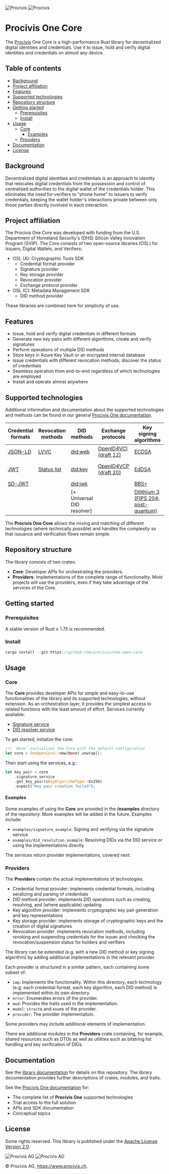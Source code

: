 ![Procivis](docs/assets/Open_One_Core_light.png#gh-light-mode-only)
![Procivis](docs/assets/Open_One_Core_dark.png#gh-dark-mode-only)

# Procivis One Core

The [Procivis](https://www.procivis.ch) One Core is a high-performance Rust library for decentralized
digital identities and credentials. Use it to issue, hold and verify digital
identities and credentials on almost any device.

## Table of contents

* [Background](#background)
* [Project affiliation](#project-affiliation)
* [Features](#features)
* [Supported technologies](#supported-technologies)
* [Repository structure](#repository-structure)
* [Getting started](#getting-started)
  * [Prerequisites](#prerequisites)
  * [Install](#install)
* [Usage](#usage)
  * [Core](#core)
    * [Examples](#examples)
  * [Providers](#providers)
* [Documentation](#documentation)
* [License](#license)

## Background

Decentralized digital identities and credentials is an approach to identity that relocates
digital credentials from the possession and control of centralized authorities to the digital
wallet of the credentials holder. This eliminates the need for verifiers to "phone home" to
issuers to verify credentials, keeping the wallet holder's interactions private between only
those parties directly involved in each interaction.

## Project affiliation

The Procivis One Core was developed with funding from the U.S. Department of
Homeland Security's (DHS) Silicon Valley Innovation Program (SVIP). The Core consists
of two open-source libraries (OSL) for Issuers, Digital Wallets, and Verifiers:

- OSL (A): Cryptographic Tools SDK
  - Credential format provider
  - Signature provider
  - Key storage provider
  - Revocation provider
  - Exchange protocol provider
- OSL (C): Metadata Management SDK
  - DID method provider

These libraries are combined here for simplicity of use.

## Features

- Issue, hold and verify digital credentials in different formats
- Generate new key pairs with different algorithms, create and verify signatures
- Perform operations of multiple DID methods
- Store keys in Azure Key Vault or an encrypted internal database
- Issue credentials with different revocation methods; discover the status of credentials
- Seamless operation from end-to-end regardless of which technologies are employed
- Install and operate almost anywhere

## Supported technologies

Additional information and documentation about the supported technologies and methods can be found in our general [Procivis One documentation](https://docs.procivis.ch/).

| Credential formats | Revocation methods | DID methods                | Exchange protocols                       | Key signing algorithms                      | Key storage                 |
| ------------------ | ------------------ | -------------------------- | ---------------------------------------- | ------------------------------------------- | --------------------------- |
| [JSON-LD][jld]     | [LVVC][lvvc]       | [did:web][dw]              | [OpenID4VCI (draft 12)][vci]             | [ECDSA][ecd]                                | [Azure Key Vault][akv]      |
| [JWT][jw]          | [Status list][sl]  | [did:key][dk]              | [OpenID4VCP (draft 20)][vp]              | [EdDSA][edd]                                | Internal encrypted database |
| [SD-JWT][sdjwt]    |                    | [did:jwk][djw]             |                                          | [BBS+][bbs]                                 |                             |
|                    |                    | [+ Universal DID resolver] |                                          | [Dilithium 3 (FIPS 204: post-quantum)][dil] |                             |

[akv]: https://learn.microsoft.com/en-us/azure/key-vault/general/basic-concepts
[bbs]: https://w3c.github.io/vc-di-bbs/
[dil]: https://csrc.nist.gov/pubs/fips/204/ipd
[djw]: https://github.com/quartzjer/did-jwk/blob/main/spec.md
[dk]: https://w3c-ccg.github.io/did-method-key/
[dw]: https://w3c-ccg.github.io/did-method-web/
[ecd]: https://www.rfc-editor.org/rfc/rfc7518#section-3.4
[edd]: https://www.w3.org/TR/vc-di-eddsa/
[jld]: https://www.w3.org/TR/json-ld11/
[jw]: https://www.w3.org/TR/2023/WD-vc-jwt-20230427/
[lvvc]: https://eprint.iacr.org/2022/1658.pdf
[sdjwt]: https://www.ietf.org/archive/id/draft-terbu-oauth-sd-jwt-vc-00.html
[sl]: https://w3c.github.io/vc-bitstring-status-list/
[vci]: https://openid.net/specs/openid-4-verifiable-credential-issuance-1_0-12.html
[vp]: https://openid.net/specs/openid-4-verifiable-presentations-1_0.html

The **Procivis One Core** allows the mixing and matching of different technologies (where
technically possible) and handles the complexity so that issuance and verification
flows remain simple.

## Repository structure

The library consists of two crates:

- **Core**: Developer APIs for orchestrating the providers.
- **Providers**: Implementations of the complete range of functionality. Most projects
will use the providers, even if they take advantage of the services of the Core.

## Getting started

### Prerequisites

A stable version of Rust ≥ 1.75 is recommended.

### Install

```rust
cargo install --git https://github.com/procivis/one-open-core
```

## Usage

### Core

The **Core** provides developer APIs for simple and easy-to-use functionalities
of the library and its supported technologies, without extension. As an orchestration
layer, it provides the simplest access to related functions with the least amount of
effort. Services currently available:

- [Signature service](https://docs.procivis-one.com//one_open_core/service/signature_service/struct.SignatureService.html)
- [DID resolver service](https://docs.procivis-one.com///one_open_core/service/did_service/struct.DidService.html)

To get started, initialize the core:

```rust
/// `None` initializes the Core with the default configuration
let core = OneOpenCore::new(None).unwrap();
```

Then start using the services, e.g.:

```rust
let key_pair = core
    .signature_service
    .get_key_pair(&KeyAlgorithmType::Es256)
    .expect("Key pair creation failed");
```

#### Examples

Some examples of using the **Core** are provided in the **/examples** directory of the repository.
More examples will be added in the future. Examples include:

- `examples/signature_example`: Signing and verifying via the signature service
- `examples/did_resolution_example`: Resolving DIDs via the DID service or using the implementations directly

The services return provider implementations, covered next.

### Providers

The **Providers** contain the actual implementations of technologies.

- Credential format provider: implements credential formats, including seralizing and parsing of credentials
- DID method provider: implements DID operations such as creating, resolving, and (where applicable) updating
- Key algorithm provider: implements cryptographic key pair generation and key representations
- Key storage provider: implements storage of cryptographic keys and the creation of digital signatures
- Revocation provider: implements revocation methods, including revoking and suspending credentials for the issuer and
checking the revocation/suspension status for holders and verifiers

The library can be extended (e.g. with a new DID method or key signing algorithm) by adding
additional implementations in the relevant provider.

Each provider is structured in a similar pattern, each containing some subset of:

- `imp`: Implements the functionality. Within this directory, each technology (e.g. each credential format,
each key algorithm, each DID method) is implemented within its own directory.
- `error`: Enumerates errors of the provider.
- `mod`: Provides the traits used in the implementation.
- `model`: `struct`s and `enum`s of the provider.
- `provider`: The provider implementation.

Some providers may include additional elements of implementation.

There are additional modules in the **Providers** crate containing, for example, shared
resources such as DTOs as well as utilities such as bitstring list handling and key verification
of DIDs.

## Documentation

See the [library documentation](https://docs.procivis-one.com/) for details on
this repository. The library documentation provides further descriptions of crates,
modules, and traits.

See the [Procivis One documentation](https://docs.procivis.ch/) for:

- The complete list of **Procivis One** supported technologies
- Trial access to the full solution
- APIs and SDK documentation
- Conceptual topics

## License

Some rights reserved. This library is published under the  [Apache License
Version 2.0](./LICENSE).

![Procivis AG](docs/assets/logo_light_Procivis@2x.png#gh-light-mode-only)
![Procivis AG](docs/assets/logo_dark_Procivis@2x.png#gh-dark-mode-only)

© Procivis AG, https://www.procivis.ch.
